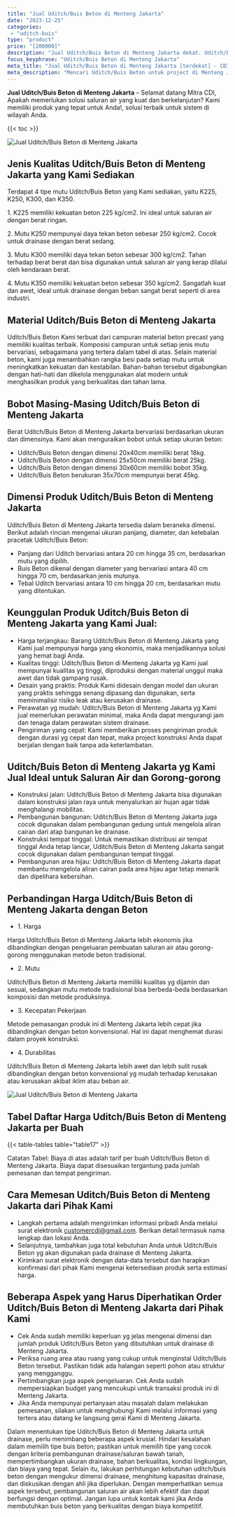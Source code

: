```yaml
---
title: "Jual Uditch/Buis Beton di Menteng Jakarta"
date: "2023-12-25"
categories:
 - "uditch-buis"
type: "product"
price: "[200000]"
description: "Jual Uditch/Buis Beton di Menteng Jakarta dekat. Uditch/Buis Beton ini umumnya diaplikasaikan dalam project konstruksi sebagai saluran drainase yang efisien dan berkualitas tinggi. Hubungi kami untuk keterangan lebih lanjut."
focus_keyphrase: "Uditch/Buis Beton di Menteng Jakarta"
meta_title: "Jual Uditch/Buis Beton di Menteng Jakarta [terdekat] - CDI"
meta_description: "Mencari Uditch/Buis Beton untuk project di Menteng Jakarta? Kami memiliki Uditch/Buis Beton yang berkualitas untuk konstruksi drainase. Dapatkan penawaran terbaik sekarang."
---
```


**Jual Uditch/Buis Beton di Menteng Jakarta** – Selamat datang Mitra CDI, Apakah memerlukan solusi saluran air yang kuat dan berkelanjutan? Kami memiliki produk yang tepat untuk Anda!, solusi terbaik untuk sistem di wilayah Anda.

{{< toc >}}

![Jual Uditch/Buis Beton di Menteng Jakarta](/images/uditch-buis/uditch-beton-21.jpg)

## Jenis Kualitas Uditch/Buis Beton di Menteng Jakarta yang Kami Sediakan

Terdapat 4 tipe mutu Uditch/Buis Beton yang Kami sediakan, yaitu K225, K250, K300, dan K350.

1\. K225 memiliki kekuatan beton 225 kg/cm2. Ini ideal untuk saluran air dengan berat ringan.

2\. Mutu K250 mempunyai daya tekan beton sebesar 250 kg/cm2. Cocok untuk drainase dengan berat sedang.

3\. Mutu K300 memiliki daya tekan beton sebesar 300 kg/cm2. Tahan terhadap berat berat dan bisa digunakan untuk saluran air yang kerap dilalui oleh kendaraan berat.

4\. Mutu K350 memiliki kekuatan beton sebesar 350 kg/cm2. Sangatlah kuat dan awet, ideal untuk drainase dengan beban sangat berat seperti di area industri.

## Material Uditch/Buis Beton di Menteng Jakarta

Uditch/Buis Beton Kami terbuat dari campuran material beton precast yang memiliki kualitas terbaik. Komposisi campuran untuk setiap jenis mutu bervariasi, sebagaimana yang tertera dalam tabel di atas. Selain material beton, kami juga menambahkan rangka besi pada setiap mutu untuk meningkatkan kekuatan dan kestabilan. Bahan-bahan tersebut digabungkan dengan hati-hati dan dikelola menggunakan alat modern untuk menghasilkan produk yang berkualitas dan tahan lama.

## Bobot Masing-Masing Uditch/Buis Beton di Menteng Jakarta

Berat Uditch/Buis Beton di Menteng Jakarta bervariasi berdasarkan ukuran dan dimensinya. Kami akan menguraikan bobot untuk setiap ukuran beton:

*   Uditch/Buis Beton dengan dimensi 20x40cm memiliki berat 18kg.
*   Uditch/Buis Beton dengan dimensi 25x50cm memiliki berat 25kg.
*   Uditch/Buis Beton dengan dimensi 30x60cm memiliki bobot 35kg.
*   Uditch/Buis Beton berukuran 35x70cm mempunyai berat 45kg.

## Dimensi Produk Uditch/Buis Beton di Menteng Jakarta

Uditch/Buis Beton di Menteng Jakarta tersedia dalam beraneka dimensi. Berikut adalah rincian mengenai ukuran panjang, diameter, dan ketebalan pracetak Uditch/Buis Beton:

*   Panjang dari Uditch bervariasi antara 20 cm hingga 35 cm, berdasarkan mutu yang dipilih.
*   Buis Beton dikenal dengan diameter yang bervariasi antara 40 cm hingga 70 cm, berdasarkan jenis mutunya.
*   Tebal Uditch bervariasi antara 10 cm hingga 20 cm, berdasarkan mutu yang ditentukan.

## Keunggulan Produk Uditch/Buis Beton di Menteng Jakarta yang Kami Jual:

*   Harga terjangkau: Barang Uditch/Buis Beton di Menteng Jakarta yang Kami jual mempunyai harga yang ekonomis, maka menjadikannya solusi yang hemat bagi Anda.
*   Kualitas tinggi: Uditch/Buis Beton di Menteng Jakarta yg Kami jual mempunyai kualitas yg tinggi, diproduksi dengan material unggul maka awet dan tidak gampang rusak.
*   Desain yang praktis: Produk Kami didesain dengan model dan ukuran yang praktis sehingga senang dipasang dan digunakan, serta meminimalisir risiko leak atau kerusakan drainase.
*   Perawatan yg mudah: Uditch/Buis Beton di Menteng Jakarta yg Kami jual memerlukan perawatan minimal, maka Anda dapat mengurangi jam dan tenaga dalam perawatan sistem drainase.
*   Pengiriman yang cepat: Kami memberikan proses pengiriman produk dengan durasi yg cepat dan tepat, maka project konstruksi Anda dapat berjalan dengan baik tanpa ada keterlambatan.

## Uditch/Buis Beton di Menteng Jakarta yg Kami Jual Ideal untuk Saluran Air dan Gorong-gorong

*   Konstruksi jalan: Uditch/Buis Beton di Menteng Jakarta bisa digunakan dalam konstruksi jalan raya untuk menyalurkan air hujan agar tidak menghalangi mobilitas.
*   Pembangunan bangunan: Uditch/Buis Beton di Menteng Jakarta juga cocok digunakan dalam pembangunan gedung untuk mengelola aliran cairan dari atap bangunan ke drainase.
*   Konstruksi tempat tinggal: Untuk memastikan distribusi air tempat tinggal Anda tetap lancar, Uditch/Buis Beton di Menteng Jakarta sangat cocok digunakan dalam pembangunan tempat tinggal.
*   Pembangunan area hijau: Uditch/Buis Beton di Menteng Jakarta dapat membantu mengelola aliran cairan pada area hijau agar tetap menarik dan dipelihara kebersihan.

## Perbandingan Harga Uditch/Buis Beton di Menteng Jakarta dengan Beton

*   1\. Harga

Harga Uditch/Buis Beton di Menteng Jakarta lebih ekonomis jika dibandingkan dengan pengeluaran pembuatan saluran air atau gorong-gorong menggunakan metode beton tradisional.
*   2\. Mutu

Uditch/Buis Beton di Menteng Jakarta memiliki kualitas yg dijamin dan sesuai, sedangkan mutu metode tradisional bisa berbeda-beda berdasarkan komposisi dan metode produksinya.
*   3\. Kecepatan Pekerjaan

Metode pemasangan produk ini di Menteng Jakarta lebih cepat jika dibandingkan dengan beton konvensional. Hal ini dapat menghemat durasi dalam proyek konstruksi.
*   4\. Durabilitas

Uditch/Buis Beton di Menteng Jakarta lebih awet dan lebih sulit rusak dibandingkan dengan beton konvensional yg mudah terhadap kerusakan atau kerusakan akibat iklim atau beban air.

![Jual Uditch/Buis Beton di Menteng Jakarta](/images/uditch-buis/buis-beton-17.jpg)

## Tabel Daftar Harga Uditch/Buis Beton di Menteng Jakarta per Buah

{{< table-tables table="table17" >}}

Catatan Tabel: Biaya di atas adalah tarif per buah Uditch/Buis Beton di Menteng Jakarta. Biaya dapat disesuaikan tergantung pada jumlah pemesanan dan tempat pengiriman.

## Cara Memesan Uditch/Buis Beton di Menteng Jakarta dari Pihak Kami

*   Langkah pertama adalah mengirimkan informasi pribadi Anda melalui surat elektronik customercdi@gmail.com. Berikan detail termasuk nama lengkap dan lokasi Anda.
*   Selanjutnya, tambahkan juga total kebutuhan Anda untuk Uditch/Buis Beton yg akan digunakan pada drainase di Menteng Jakarta.
*   Kirimkan surat elektronik dengan data-data tersebut dan harapkan konfirmasi dari pihak Kami mengenai ketersediaan produk serta estimasi harga.

## Beberapa Aspek yang Harus Diperhatikan Order Uditch/Buis Beton di Menteng Jakarta dari Pihak Kami

*   Cek Anda sudah memiliki keperluan yg jelas mengenai dimensi dan jumlah produk Uditch/Buis Beton yang dibutuhkan untuk drainase di Menteng Jakarta.
*   Periksa ruang area atau ruang yang cukup untuk menginstal Uditch/Buis Beton tersebut. Pastikan tidak ada halangan seperti pohon atau struktur yang mengganggu.
*   Pertimbangkan juga aspek pengeluaran. Cek Anda sudah mempersiapkan budget yang mencukupi untuk transaksi produk ini di Menteng Jakarta.
*   Jika Anda mempunyai pertanyaan atau masalah dalam melakukan pemesanan, silakan untuk menghubungi Kami melalui informasi yang tertera atau datang ke langsung gerai Kami di Menteng Jakarta.

Dalam menentukan tipe Uditch/Buis Beton di Menteng Jakarta untuk drainase, perlu menimbang beberapa aspek krusial. Hindari kesalahan dalam memilih tipe buis beton; pastikan untuk memilih tipe yang cocok dengan kriteria pembangunan drainase/saluran bawah tanah, mempertimbangkan ukuran drainase, bahan berkualitas, kondisi lingkungan, dan biaya yang tepat. Selain itu, lakukan perhitungan kebutuhan uditch/buis beton dengan mengukur dimensi drainase, menghitung kapasitas drainase, dan diskusikan dengan ahli jika diperlukan. Dengan memperhatikan semua aspek tersebut, pembangunan saluran air akan lebih efektif dan dapat berfungsi dengan optimal. Jangan lupa untuk kontak kami jika Anda membutuhkan buis beton yang berkualitas dengan biaya kompetitif.